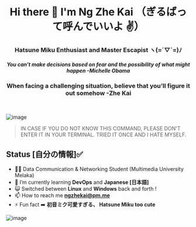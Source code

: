 <h1 align = "center"> Hi there 👋  I'm Ng Zhe Kai  （ぎるばって呼んでいいよ ✌️） <br> </h1>
<h3 align="center">Hatsune Miku Enthusiast and Master Escapist ヽ(=´▽`=)ﾉ</h3>
<h4 align="center"> <i>You can't make decisions based on fear and the possibility of what might happen -Michelle Obama </i> </h4>
<h3 align="center"> When facing a challenging situation, believe that you’ll figure it out somehow -Zhe Kai </h3>

<br>
<!-- ![I use Arch Btw meme](https://user-images.githubusercontent.com/61905056/149971902-eebed49a-bc04-45a4-a03a-55ad8b3c04c0.png)  -->
<!-- ![I use Arch Btw meme](https://user-images.githubusercontent.com/61905056/149975978-96b30e54-f15e-4f28-8e32-fa1cc712a4f0.png) -->


<!-- <img src="https://user-images.githubusercontent.com/61905056/149977279-208529d9-29d4-438e-a10c-0c1ea3236a2e.png" width=500 height=550/> -->

<!-- > In case if you do not know the meme, visit https://knowyourmeme.com/memes/btw-i-use-arch -->

<!-- <details><summary>Disclaimer</summary> Just a joke, please do not take it seriously! Btw I don't use Arch! </details> -->

<!-- <hr> -->

![image](https://user-images.githubusercontent.com/61905056/165331553-c7455577-06b3-4ec8-b72c-808dd8091877.png)
> IN CASE IF YOU DO NOT KNOW THIS COMMAND, PLEASE DON'T ENTER IT IN YOUR TERMINAL. TRIED IT ONCE AND I HATE MYSELF.

## Status [自分の情報]✅
- 🙍‍♂️ Data Communication & Networking Student (Multimedia University Melaka)
- 🌱 I’m currently learning **DevOps** and **Japanese [日本語]**
- 😺 Switched between **Linux** and **Windows** back and forth !
- 📫 How to reach me <a href="mailto:ngzhekai@pm.me">**ngzhekai@pm.me** </a>
- ⚡ Fun fact :arrow_right:  **初音ミク可愛すぎる、 Hatsune Miku too cute**

![image](https://user-images.githubusercontent.com/61905056/165332700-d0be53f6-171c-40be-9e4c-874cafd34252.png)

<!--
**ngzhekai/ngzhekai** is a ✨ _special_ ✨ repository because its `README.md` (this file) appears on your GitHub profile.
- <details> <summary> 📫 How to reach me </summary> <a href="mailto:ngzhekai@gmail.com">ngzhekai@gmail.com </a></details>
Here are some ideas to get you started:

- 🔭 I’m currently working on ...
- 🌱 I’m currently learning ...
- 👯 I’m looking to collaborate on ...
- 🤔 I’m looking for help with ...
- 💬 Ask me about ...
- 📫 How to reach me: ...
- 😄 Pronouns: ...
- ⚡ Fun fact: ...
-->
